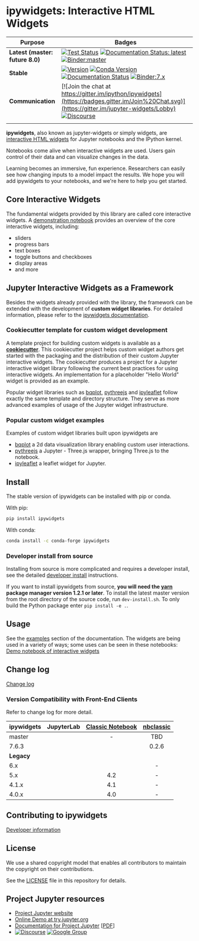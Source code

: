 # ipywidgets: Interactive HTML Widgets

|    Purpose                        |     Badges                       |
|----------------------------|----------------------------|
| **Latest (master: future 8.0)**  | [![Test Status](https://github.com/jupyter-widgets/ipywidgets/actions/workflows/tests.yml/badge.svg?query=branch%3Amaster)](https://github.com/jupyter-widgets/ipywidgets/actions?query=branch%3Amaster) [![Documentation Status: latest](https://img.shields.io/readthedocs/ipywidgets?logo=read-the-docs)](https://ipywidgets.readthedocs.io/en/latest/?badge=latest) [![Binder:master](https://mybinder.org/badge_logo.svg)](https://mybinder.org/v2/gh/jupyter-widgets/ipywidgets/master?urlpath=lab/tree/docs%2Fsource%2Fexamples) |
| **Stable** | [![Version](https://img.shields.io/pypi/v/ipywidgets.svg?logo=pypi)](https://pypi.python.org/pypi/ipywidgets) [![Conda Version](https://img.shields.io/conda/vn/conda-forge/ipywidgets.svg?logo=conda-forge)](https://anaconda.org/conda-forge/ipywidgets) [![Documentation Status](https://img.shields.io/readthedocs/ipywidgets?logo=read-the-docs)](https://ipywidgets.readthedocs.io/en/stable/?badge=stable) [![Binder:7.x](https://mybinder.org/badge_logo.svg)](https://mybinder.org/v2/gh/jupyter-widgets/ipywidgets/7.x?urlpath=lab/tree/docs%2Fsource%2Fexamples) |
| **Communication** | [![Join the chat at https://gitter.im/ipython/ipywidgets](https://badges.gitter.im/Join%20Chat.svg)](https://gitter.im/jupyter-widgets/Lobby) [![Discourse](https://img.shields.io/badge/help_forum-discourse-blue?logo=discourse)](https://discourse.jupyter.org/c/widgets/46) |
| | |

**ipywidgets**, also known as jupyter-widgets or simply widgets, are
[interactive HTML widgets](https://github.com/jupyter-widgets/ipywidgets/blob/master/docs/source/examples/Index.ipynb)
for Jupyter notebooks and the IPython kernel.

Notebooks come alive when interactive widgets are used. Users gain control of
their data and can visualize changes in the data.

Learning becomes an immersive, fun experience. Researchers can easily see
how changing inputs to a model impact the results. We hope you will add
ipywidgets to your notebooks, and we're here to help you get started.

## Core Interactive Widgets

The fundamental widgets provided by this library are called core interactive
widgets. A [demonstration notebook](https://github.com/jupyter-widgets/ipywidgets/blob/master/docs/source/examples/Index.ipynb)
provides an overview of the core interactive widgets, including:

- sliders
- progress bars
- text boxes
- toggle buttons and checkboxes
- display areas
- and more

## Jupyter Interactive Widgets as a Framework

Besides the widgets already provided with the library, the framework can be
extended with the development of **custom widget libraries**. For detailed
information, please refer to the [ipywidgets documentation](https://ipywidgets.readthedocs.io/en/latest/).

### Cookiecutter template for custom widget development

A template project for building custom widgets is available as a
[**cookiecutter**](https://github.com/jupyter-widgets/widget-ts-cookiecutter).
This cookiecutter project helps custom widget authors get started with the
packaging and the distribution of their custom Jupyter interactive widgets.
The cookiecutter produces a project for a Jupyter interactive widget library
following the current best practices for using interactive widgets. An
implementation for a placeholder "Hello World" widget is provided as an example.

Popular widget libraries such as
[bqplot](https://github.com/bqplot/bqplot),
[pythreejs](https://github.com/jupyter-widgets/pythreejs) and
[ipyleaflet](https://github.com/jupyter-widgets/ipyleaflet)
follow exactly the same template and directory structure. They serve as
more advanced examples of usage of the Jupyter widget infrastructure.

### Popular custom widget examples

Examples of custom widget libraries built upon ipywidgets are

- [bqplot](https://github.com/bqplot/bqplot) a 2d data visualization library
  enabling custom user interactions.
- [pythreejs](https://github.com/jupyter-widgets/pythreejs) a Jupyter - Three.js wrapper,
  bringing Three.js to the notebook.
- [ipyleaflet](https://github.com/jupyter-widgets/ipyleaflet) a leaflet widget for Jupyter.

## Install

The stable version of ipywidgets can be installed with pip or conda.

With pip:

```sh
pip install ipywidgets
```

With conda:

```sh
conda install -c conda-forge ipywidgets
```

### Developer install from source

Installing from source is more complicated and requires a developer install,
see the detailed [developer install](docs/source/dev_install.md) instructions.

If you want to install ipywidgets from source, **you will need the
[yarn](https://yarnpkg.com/) package manager version 1.2.1 or later**.
To install the latest master version from the root directory of the source
code, run ``dev-install.sh``. To only build the Python package enter
``pip install -e .``.

## Usage

See the [examples](docs/source/examples.md) section of the documentation. The widgets are being used in a variety of ways; some uses can be seen in these notebooks:
[Demo notebook of interactive widgets](https://github.com/jupyter-widgets/ipywidgets/blob/master/docs/source/examples/Index.ipynb)

## Change log

[Change log](CHANGELOG.md)

### Version Compatibility with Front-End Clients

Refer to change log for more detail.

| ipywidgets | JupyterLab       | [Classic Notebook](https://github.com/jupyter/notebook) | [nbclassic](https://github.com/jupyterlab/nbclassic) |
| ---------- | :--------------: | :--------------: | :---------: |
| master     |                  |         -        | TBD   |
| 7.6.3      |                  |                  | 0.2.6 |
| **Legacy** |                  |                  |   |
| 6.x        |                  |                  | - |
| 5.x        |                  | 4.2              | - |
| 4.1.x      |                  | 4.1              | - |
| 4.0.x      |                  | 4.0              | - |

## Contributing to ipywidgets

[Developer information](CONTRIBUTING.md)

## License

We use a shared copyright model that enables all contributors to maintain the
copyright on their contributions.

See the [LICENSE](LICENSE) file in this repository for details.

## Project Jupyter resources

- [Project Jupyter website](https://jupyter.org)
- [Online Demo at try.jupyter.org](https://try.jupyter.org)
- [Documentation for Project Jupyter](https://jupyter.readthedocs.io/en/latest/index.html) [[PDF](https://media.readthedocs.org/pdf/jupyter/latest/jupyter.pdf)]
- [![Discourse](https://img.shields.io/badge/help_forum-discourse-blue?logo=discourse)](https://discourse.jupyter.org/)
  [![Google Group](https://img.shields.io/badge/-Google%20Group-lightgrey.svg)](https://groups.google.com/forum/#!forum/jupyter)
